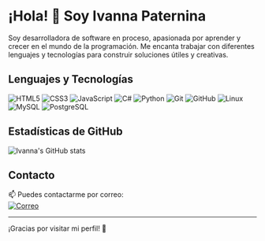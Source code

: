 # ¡Hola! 👋 Soy Ivanna Paternina

Soy desarrolladora de software en proceso, apasionada por aprender y crecer en el mundo de la programación. Me encanta trabajar con diferentes lenguajes y tecnologías para construir soluciones útiles y creativas.

## Lenguajes y Tecnologías

![HTML5](https://img.shields.io/badge/HTML5-E34F26?style=for-the-badge&logo=html5&logoColor=white) 
![CSS3](https://img.shields.io/badge/CSS3-1572B6?style=for-the-badge&logo=css3&logoColor=white) 
![JavaScript](https://img.shields.io/badge/JavaScript-F7DF1E?style=for-the-badge&logo=javascript&logoColor=black) 
![C#](https://img.shields.io/badge/C%23-239120?style=for-the-badge&logo=c-sharp&logoColor=white) 
![Python](https://img.shields.io/badge/Python-3776AB?style=for-the-badge&logo=python&logoColor=white) 
![Git](https://img.shields.io/badge/Git-F05032?style=for-the-badge&logo=git&logoColor=white) 
![GitHub](https://img.shields.io/badge/GitHub-181717?style=for-the-badge&logo=github&logoColor=white) 
![Linux](https://img.shields.io/badge/Linux-FCC624?style=for-the-badge&logo=linux&logoColor=black) 
![MySQL](https://img.shields.io/badge/MySQL-4479A1?style=for-the-badge&logo=mysql&logoColor=white) 
![PostgreSQL](https://img.shields.io/badge/PostgreSQL-336791?style=for-the-badge&logo=postgresql&logoColor=white) 

## Estadísticas de GitHub

![Ivanna's GitHub stats](https://github-readme-stats.vercel.app/api?username=ivanna-pm05_usuario_github&show_icons=true&theme=radical)

## Contacto

📫 Puedes contactarme por correo:  
[![Correo](https://img.shields.io/badge/Email-D14836?style=for-the-badge&logo=gmail&logoColor=white)](mailto:paterninamercadoivanna@gmail.com)

---

¡Gracias por visitar mi perfil! 🚀

